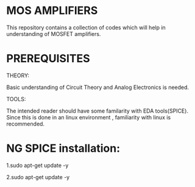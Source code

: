 # MOS AMPLIFIERS
This repository contains a collection of codes which will help in understanding of MOSFET amplifiers.
# PREREQUISITES
THEORY:

Basic understanding of Circuit Theory and Analog Electronics is needed.

TOOLS:

The intended reader should have some familarity with EDA tools(SPICE). 
Since this is done in an linux environment , familiarity with linux is recommended.

# NG SPICE installation:

1.sudo apt-get update -y

2.sudo apt-get update -y
